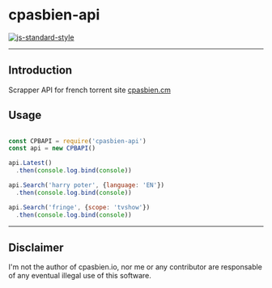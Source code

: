 cpasbien-api
===========

[![js-standard-style](https://img.shields.io/badge/code%20style-standard-brightgreen.svg)](http://standardjs.com/)

---

Introduction
------------

Scrapper API for french torrent site [cpasbien.cm](http://www.cpasbien.cm)

Usage
-----

```js

const CPBAPI = require('cpasbien-api')
const api = new CPBAPI()

api.Latest()
  .then(console.log.bind(console))

api.Search('harry poter', {language: 'EN'})
  .then(console.log.bind(console))

api.Search('fringe', {scope: 'tvshow'})
  .then(console.log.bind(console))

```

---

Disclaimer
---------

I'm not the author of cpasbien.io, nor me or any contributor are responsable of any eventual illegal use of this software.
